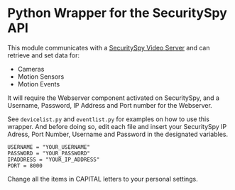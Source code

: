 # Python Wrapper for the SecuritySpy API

This module communicates with a [SecuritySpy Video Server](https://www.bensoftware.com/securityspy/) and can retrieve and set data for:

* Cameras
* Motion Sensors
* Motion Events

It will require the Webserver component activated on SecuritySpy, and a Username, Password, IP Address and Port number for the Webserver.

See `devicelist.py` and `eventlist.py` for examples on how to use this wrapper. And before doing so, edit each file and insert your SecuritySpy IP Adress, Port Number, Username and Password in the designated variables.

````
USERNAME = "YOUR_USERNAME"
PASSWORD = "YOUR_PASSWORD"
IPADDRESS = "YOUR_IP_ADDRESS"
PORT = 8000
````
Change all the items in CAPITAL letters to your personal settings.
